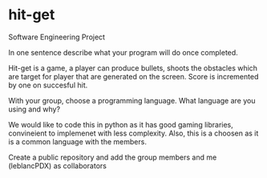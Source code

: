 # hit-get
Software Engineering Project 

In one sentence describe what your program will do once completed.

 Hit-get is a game, a player can produce bullets, shoots the obstacles which are target for player that are generated on the screen. Score is incremented by one on succesful hit. 

With your group, choose a programming language. What language are you using and why?

We would like to code this in python as it has good gaming libraries, convineient to implemenet with less complexity.  Also, this is a choosen as it is a common language with the members. 




Create a public repository and add the group members and me (leblancPDX) as collaborators


